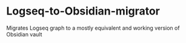 # Logseq-to-Obsidian-migrator
Migrates Logseq graph to a mostly equivalent and working version of Obsidian vault
